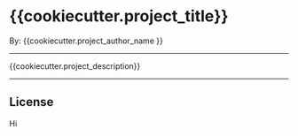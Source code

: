 # {{cookiecutter.project_title}}

By: {{cookiecutter.project_author_name }}

-----

{{cookiecutter.project_description}}

-----

## License

Hi
